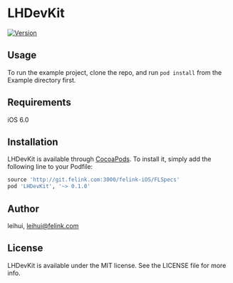 # LHDevKit

[![Version](https://img.shields.io/cocoapods/v/LHDevKit.svg?style=flat)](http://cocoapods.org/pods/LHDevKit)

## Usage

To run the example project, clone the repo, and run `pod install` from the Example directory first.

## Requirements

iOS 6.0

## Installation

LHDevKit is available through [CocoaPods](http://cocoapods.org). To install
it, simply add the following line to your Podfile:

```ruby
source 'http://git.felink.com:3000/felink-iOS/FLSpecs'
pod 'LHDevKit', '~> 0.1.0'
```

## Author

leihui, leihui@felink.com

## License

LHDevKit is available under the MIT license. See the LICENSE file for more info.
